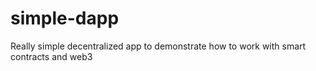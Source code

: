 # simple-dapp
Really simple decentralized app to demonstrate how to work with smart contracts and web3
